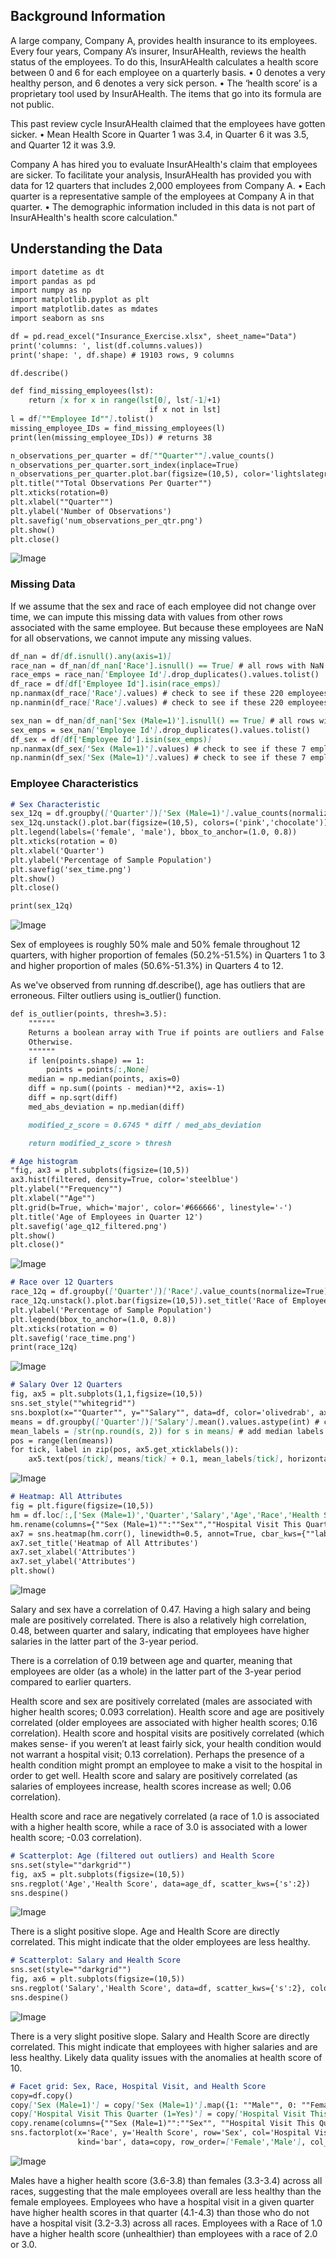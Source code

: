 ## Background Information

A large company, Company A, provides health insurance to its employees. Every four years, Company A’s insurer, InsurAHealth, reviews the health status of the employees. To do this, InsurAHealth calculates a health score between 0 and 6 for each employee on a quarterly basis.
   • 0 denotes a very healthy person, and 6 denotes a very sick person. 
   • The ‘health score’ is a proprietary tool used by InsurAHealth. The items that go into its formula are not public.

This past review cycle InsurAHealth claimed that the employees have gotten sicker. 
   • Mean Health Score in Quarter 1 was 3.4, in Quarter 6 it was 3.5, and Quarter 12 it was 3.9.

Company A has hired you to evaluate InsurAHealth's claim that employees are sicker. To facilitate your analysis, InsurAHealth has provided you with data for 12 quarters that includes 2,000 employees from Company A. 
   • Each quarter is a representative sample of the employees at Company A in that quarter.
   • The demographic information included in this data is not part of InsurAHealth's health score calculation."


## Understanding the Data

```markdown
import datetime as dt
import pandas as pd
import numpy as np
import matplotlib.pyplot as plt
import matplotlib.dates as mdates
import seaborn as sns

df = pd.read_excel("Insurance_Exercise.xlsx", sheet_name="Data")
print('columns: ', list(df.columns.values))
print('shape: ', df.shape) # 19103 rows, 9 columns

df.describe()
```
```markdown
def find_missing_employees(lst): 
    return [x for x in range(lst[0], lst[-1]+1)  
                               if x not in lst] 
l = df[""Employee Id""].tolist()
missing_employee_IDs = find_missing_employees(l)
print(len(missing_employee_IDs)) # returns 38
```
```markdown
n_observations_per_quarter = df[""Quarter""].value_counts()
n_observations_per_quarter.sort_index(inplace=True)
n_observations_per_quarter.plot.bar(figsize=(10,5), color='lightslategray')
plt.title(""Total Observations Per Quarter"")
plt.xticks(rotation=0)
plt.xlabel(""Quarter"")
plt.ylabel('Number of Observations')
plt.savefig('num_observations_per_qtr.png')
plt.show()
plt.close()
```
![Image](https://github.com/fionaroni/insurance/blob/master/num_observations_per_qtr.png)


### Missing Data
If we assume that the sex and race of each employee did not change over time, we can impute this missing data with values from other rows associated with the same employee. But because these employees are NaN for all observations, we cannot impute any missing values.

```markdown
df_nan = df[df.isnull().any(axis=1)]
race_nan = df_nan[df_nan['Race'].isnull() == True] # all rows with NaN for Race
race_emps = race_nan['Employee Id'].drop_duplicates().values.tolist()
df_race = df[df['Employee Id'].isin(race_emps)]
np.nanmax(df_race['Race'].values) # check to see if these 220 employees have a non-NaN value for Race in any other row
np.nanmin(df_race['Race'].values) # check to see if these 220 employees have a non-NaN value for Race in any other row

```
```markdown
sex_nan = df_nan[df_nan['Sex (Male=1)'].isnull() == True] # all rows with NaN for Sex 
sex_emps = sex_nan['Employee Id'].drop_duplicates().values.tolist()
df_sex = df[df['Employee Id'].isin(sex_emps)]
np.nanmax(df_sex['Sex (Male=1)'].values) # check to see if these 7 employees have a non-NaN value for Sex in any other row
np.nanmin(df_sex['Sex (Male=1)'].values) # check to see if these 7 employees have a non-NaN value for Sex in any other row
```

### Employee Characteristics

```markdown
# Sex Characteristic
sex_12q = df.groupby(['Quarter'])['Sex (Male=1)'].value_counts(normalize=True) * 100
sex_12q.unstack().plot.bar(figsize=(10,5), colors=('pink','chocolate')).set_title('Sex of Employees Over Time')
plt.legend(labels=('female', 'male'), bbox_to_anchor=(1.0, 0.8))
plt.xticks(rotation = 0)
plt.xlabel('Quarter')
plt.ylabel('Percentage of Sample Population')
plt.savefig('sex_time.png')
plt.show()
plt.close()

print(sex_12q)
```
![Image](https://github.com/fionaroni/insurance/blob/master/sex_time.png)

Sex of employees is roughly 50% male and 50% female throughout 12 quarters, with higher proportion of females (50.2%-51.5%) in Quarters 1 to 3 and higher proportion of males (50.6%-51.3%) in Quarters 4 to 12.

As we've observed from running df.describe(), age has outliers that are erroneous. Filter outliers using is_outlier() function.

```markdown
def is_outlier(points, thresh=3.5):
    """"""
    Returns a boolean array with True if points are outliers and False 
    Otherwise.
    """"""
    if len(points.shape) == 1:
        points = points[:,None]
    median = np.median(points, axis=0)
    diff = np.sum((points - median)**2, axis=-1)
    diff = np.sqrt(diff)
    med_abs_deviation = np.median(diff)

    modified_z_score = 0.6745 * diff / med_abs_deviation

    return modified_z_score > thresh
```

```markdown
# Age histogram
"fig, ax3 = plt.subplots(figsize=(10,5))
ax3.hist(filtered, density=True, color='steelblue')
plt.ylabel(""Frequency"")
plt.xlabel(""Age"")
plt.grid(b=True, which='major', color='#666666', linestyle='-')
plt.title('Age of Employees in Quarter 12')
plt.savefig('age_q12_filtered.png')
plt.show()
plt.close()"
```
![Image](https://github.com/fionaroni/insurance/blob/master/age_q12_filtered.png)

```markdown
# Race over 12 Quarters 
race_12q = df.groupby(['Quarter'])['Race'].value_counts(normalize=True) * 100
race_12q.unstack().plot.bar(figsize=(10,5)).set_title('Race of Employees Over Time')
plt.ylabel('Percentage of Sample Population')
plt.legend(bbox_to_anchor=(1.0, 0.8))
plt.xticks(rotation = 0)
plt.savefig('race_time.png')
print(race_12q)
```
![Image](https://github.com/fionaroni/insurance/blob/master/race_time.png)

```markdown
# Salary Over 12 Quarters
fig, ax5 = plt.subplots(1,1,figsize=(10,5))
sns.set_style(""whitegrid"")
sns.boxplot(x=""Quarter"", y=""Salary"", data=df, color='olivedrab', ax=ax5).set_title('Salary of Employees Over 12 Quarters')
means = df.groupby(['Quarter'])['Salary'].mean().values.astype(int) # calculate means
mean_labels = [str(np.round(s, 2)) for s in means] # add median labels
pos = range(len(means))
for tick, label in zip(pos, ax5.get_xticklabels()):
    ax5.text(pos[tick], means[tick] + 0.1, mean_labels[tick], horizontalalignment='center', size='medium', color='w')
```
![Image](https://github.com/fionaroni/insurance/blob/master/salary_time.png)


```markdown
# Heatmap: All Attributes
fig = plt.figure(figsize=(10,5))
hm = df.loc[:,['Sex (Male=1)','Quarter','Salary','Age','Race','Health Score','Hospital Visit This Quarter (1=Yes)']]
hm.rename(columns={""Sex (Male=1)"":""Sex"",""Hospital Visit This Quarter (1=Yes)"":""Hospital Visit""}, inplace=True) # rename columns for easier-to-read display
ax7 = sns.heatmap(hm.corr(), linewidth=0.5, annot=True, cbar_kws={""label"": ""Co-occurrence frequency""})
ax7.set_title('Heatmap of All Attributes')  
ax7.set_xlabel('Attributes')  
ax7.set_ylabel('Attributes')  
plt.show()
```
![Image](https://github.com/fionaroni/insurance/blob/master/heatmap_all-attributes.png)

Salary and sex have a correlation of 0.47. Having a high salary and being male are positively correlated.
There is also a relatively high correlation, 0.48, between quarter and salary, indicating that employees have higher salaries in the latter part of the 3-year period.

There is a correlation of 0.19 between age and quarter, meaning that employees are older (as a whole) in the latter part of the 3-year period compared to earlier quarters.

Health score and sex are positively correlated (males are associated with higher health scores; 0.093 correlation).
Health score and age are positively correlated (older employees are associated with higher health scores; 0.16 correlation).
Health score and hospital visits are positively correlated (which makes sense- if you weren’t at least fairly sick, your health condition would not warrant a hospital visit; 0.13 correlation). Perhaps the presence of a health condition might prompt an employee to make a visit to the hospital in order to get well.
Health score and salary are positively correlated (as salaries of employees increase, health scores increase as well; 0.06 correlation).

Health score and race are negatively correlated (a race of 1.0 is associated with a higher health score, while a race of 3.0 is associated with a lower health score; -0.03 correlation).


```markdown
# Scatterplot: Age (filtered out outliers) and Health Score
sns.set(style=""darkgrid"")
fig, ax5 = plt.subplots(figsize=(10,5))
sns.regplot('Age','Health Score', data=age_df, scatter_kws={'s':2})
sns.despine()
```
![Image](https://github.com/fionaroni/insurance/blob/master/regplot_hs-age.png)

There is a slight positive slope. Age and Health Score are directly correlated. 
This might indicate that the older employees are less healthy.

```markdown
# Scatterplot: Salary and Health Score
sns.set(style=""darkgrid"")
fig, ax6 = plt.subplots(figsize=(10,5))
sns.regplot('Salary','Health Score', data=df, scatter_kws={'s':2}, color='olivedrab')
sns.despine()
```
![Image](https://github.com/fionaroni/insurance/blob/master/regplot_hs-salary.png)

There is a very slight positive slope. Salary and Health Score are directly correlated.
This might indicate that employees with higher salaries and are less healthy. Likely data quality issues with the anomalies at health score of 10.

```markdown
# Facet grid: Sex, Race, Hospital Visit, and Health Score
copy=df.copy()
copy['Sex (Male=1)'] = copy['Sex (Male=1)'].map({1: ""Male"", 0: ""Female""})
copy['Hospital Visit This Quarter (1=Yes)'] = copy['Hospital Visit This Quarter (1=Yes)'].map({1: ""Yes"", 0: ""No""})
copy.rename(columns={""Sex (Male=1)"":""Sex"", ""Hospital Visit This Quarter (1=Yes)"":""Hospital Visit""}, inplace=True)
sns.factorplot(x='Race', y='Health Score', row='Sex', col='Hospital Visit',
               kind='bar', data=copy, row_order=['Female','Male'], col_order=['Yes','No'])"
```
![Image](https://github.com/fionaroni/insurance/blob/master/facetgrid_health-score_race-hv-sex.png)

Males have a higher health score (3.6-3.8) than females (3.3-3.4) across all races, suggesting that the male employees overall are less healthy than the female employees.
Employees who have a hospital visit in a given quarter have higher health scores in that quarter (4.1-4.3) than those who do not have a hospital visit (3.2-3.3) across all races.
Employees with a Race of 1.0 have a higher health score (unhealthier) than employees with a race of 2.0 or 3.0.

```markdown
```

```markdown
```

```markdown
```





